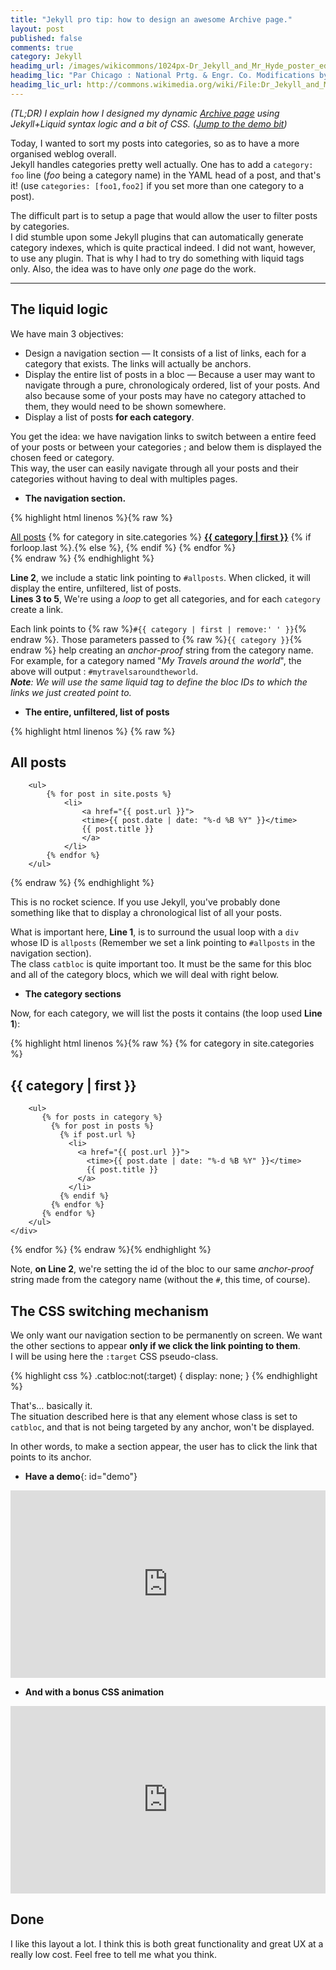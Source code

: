 ```yaml
---
title: "Jekyll pro tip: how to design an awesome Archive page."
layout: post
published: false
comments: true
category: Jekyll
headimg_url: /images/wikicommons/1024px-Dr_Jekyll_and_Mr_Hyde_poster_edit2.jpg
headimg_lic: "Par Chicago : National Prtg. & Engr. Co. Modifications by Papa Lima Whiskey [CC BY-SA 3.0], via Wikimedia Commons"
headimg_lic_url: http://commons.wikimedia.org/wiki/File:Dr_Jekyll_and_Mr_Hyde_poster_edit2.jpg?uselang=fr
---
```

*(TL;DR) I explain how I designed my dynamic [Archive page](/archive) using Jekyll+Liquid syntax logic and a bit of CSS. ([Jump to the demo bit](#demo))*

Today, I wanted to sort my posts into categories, so as to have a more organised weblog overall.  
Jekyll handles categories pretty well actually. One has to add a `category: foo` line (*foo* being a category name) in the YAML head of a post, and that's it! (use `categories: [foo1,foo2]` if you set more than one category to a post).

The difficult part is to setup a page that would allow the user to filter posts by categories.  
I did stumble upon some Jekyll plugins that can automatically generate category indexes, which is quite practical indeed. I did not want, however, to use any plugin. That is why I had to try do something with liquid tags only. Also, the idea was to have only *one* page do the work.

---

## The liquid logic

We have main 3 objectives:

* Design a navigation section — It consists of a list of links, each for a category that exists. The links will actually be anchors.
* Display the entire list of posts in a bloc — Because a user may want to navigate through a pure, chronologicaly ordered, list of your posts. And also because some of your posts may have no category attached to them, they would need to be shown somewhere.
* Display a list of posts **for each category**.

You get the idea: we have navigation links to switch between a entire feed of your posts or between your categories ; and below them is displayed the chosen feed or category.  
This way, the user can easily navigate through all your posts and their categories without having to deal with multiples pages.

* **The navigation section.**

{% highlight html linenos %}{% raw %}
<nav>
    <a href="#allposts">All posts</a>
    {% for category in site.categories %}
        <a href="#{{ category | first | remove:' ' }}"><strong>{{ category | first }}</strong></a> {% if forloop.last %}.{% else %}, {% endif %}
    {% endfor %}
</nav>
{% endraw %}
{% endhighlight %}

**Line 2**, we include a static link pointing to `#allposts`. When clicked, it will display the entire, unfiltered, list of posts.  
**Lines 3 to 5**, We're using a *loop* to get all categories, and for each `category` create a link.  

Each link points to {% raw %}`#{{ category | first | remove:' ' }}`{% endraw %}. Those parameters passed to {% raw %}`{{ category }}`{% endraw %} help creating an *anchor-proof* string from the category name.  
For example, for a category named "*My Travels around the world*", the above will output : `#mytravelsaroundtheworld`.  
***Note**: We will use the same liquid tag to define the bloc IDs to which the links we just created point to.*

* **The entire, unfiltered, list of posts**

{% highlight html linenos %}
{% raw %}
<div class="catbloc" id="allposts">
    <h2>All posts</h2>
    
        <ul>
            {% for post in site.posts %}
                <li>
                    <a href="{{ post.url }}">
                    <time>{{ post.date | date: "%-d %B %Y" }}</time>
                    {{ post.title }}
                    </a>
                </li>
            {% endfor %}
        </ul>
</div>
{% endraw %}
{% endhighlight %}

This is no rocket science. If you use Jekyll, you've probably done something like that to display a chronological list of all your posts.

What is important here, **Line 1**, is to surround the usual loop with a `div` whose ID is `allposts` (Remember we set a link pointing to `#allposts` in the navigation section).  
The class `catbloc` is quite important too. It must be the same for this bloc and all of the category blocs, which we will deal with right below.

* **The category sections**

Now, for each category, we will list the posts it contains (the loop used **Line 1**):

{% highlight html linenos %}{% raw %}
{% for category in site.categories %}
    <div class="catbloc" id="{{ category | first | remove:' ' }}">
        <h2>{{ category | first }}</h2>
        
        <ul>
           {% for posts in category %}
             {% for post in posts %}
               {% if post.url %}
                 <li>
                   <a href="{{ post.url }}">
                     <time>{{ post.date | date: "%-d %B %Y" }}</time>
                     {{ post.title }}
                   </a>
                 </li>
               {% endif %}
             {% endfor %}
           {% endfor %}
        </ul>
    </div>
{% endfor %}
{% endraw %}{% endhighlight %}

Note, **on Line 2**, we're setting the id of the bloc to our same *anchor-proof* string made from the category name (without the `#`, this time, of course).

## The CSS switching mechanism

We only want our navigation section to be permanently on screen. We want the other sections to appear **only if we click the link pointing to them**.  
I will be using here the `:target` CSS pseudo-class.

{% highlight css %}
.catbloc:not(:target) {
    display: none;
}
{% endhighlight %}

That's… basically it.  
The situation described here is that any element whose class is set to `catbloc`, and that is not being targeted by any anchor, won't be displayed.

In other words, to make a section appear, the user has to click the link that points to its anchor.

* **Have a demo**{: id="demo"}

<iframe width="100%" height="300" src="https://jsfiddle.net/schoewilliam/trbkq2th/3/embedded/result,html,css/" allowfullscreen="allowfullscreen" frameborder="0"></iframe>

* **And with a bonus CSS animation**

<iframe width="100%" height="300" src="https://jsfiddle.net/schoewilliam/trbkq2th/6/embedded/result,html,css/" allowfullscreen="allowfullscreen" frameborder="0"></iframe>

## Done

I like this layout a lot. I think this is both great functionality and great UX at a really low cost.
Feel free to tell me what you think.